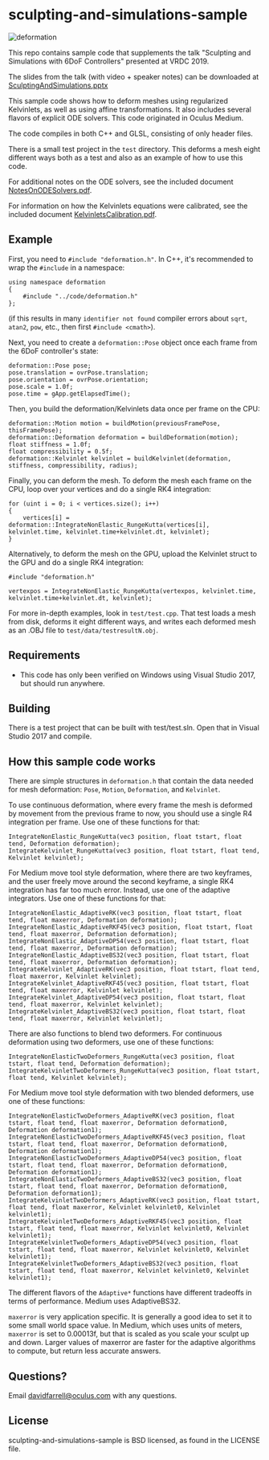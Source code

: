 # sculpting-and-simulations-sample

![deformation](https://user-images.githubusercontent.com/6667377/55200209-5d055000-517a-11e9-8f6d-476a58e19509.gif)

This repo contains sample code that supplements the talk "Sculpting and Simulations with 6DoF Controllers" presented at VRDC 2019.

The slides from the talk (with video + speaker notes) can be downloaded at [SculptingAndSimulations.pptx](https://github.com/fbsamples/sculpting-and-simulations-sample/releases/latest/download/SculptingAndSimulations.pptx)

This sample code shows how to deform meshes using regularized Kelvinlets, as well as using affine transformations. It also includes several flavors of explicit ODE solvers. This code originated in Oculus Medium.

The code compiles in both C++ and GLSL, consisting of only header files.

There is a small test project in the `test` directory. This deforms a mesh eight different ways both as a test and also as an example of how to use this code.

For additional notes on the ODE solvers, see the included document [NotesOnODESolvers.pdf](NotesOnODESolvers.pdf?raw=true).

For information on how the Kelvinlets equations were calibrated, see the included document [KelvinletsCalibration.pdf](KelvinletsCalibration.pdf?raw=true).


## Example

First, you need to `#include "deformation.h"`. In C++, it's recommended to wrap the `#include` in a namespace:

```
using namespace deformation
{
    #include "../code/deformation.h"
};
```

(if this results in many `identifier not found` compiler errors about `sqrt`, `atan2`, `pow`, etc., then first `#include <cmath>`).

Next, you need to create a `deformation::Pose` object once each frame from the 6DoF controller's state:

```
deformation::Pose pose;
pose.translation = ovrPose.translation;
pose.orientation = ovrPose.orientation;
pose.scale = 1.0f;
pose.time = gApp.getElapsedTime();
```

Then, you build the deformation/Kelvinlets data once per frame on the CPU:

```
deformation::Motion motion = buildMotion(previousFramePose, thisFramePose);
deformation::Deformation deformation = buildDeformation(motion);
float stiffness = 1.0f;
float compressibility = 0.5f;
deformation::Kelvinlet kelvinlet = buildKelvinlet(deformation, stiffness, compressibility, radius);
```

Finally, you can deform the mesh. To deform the mesh each frame on the CPU, loop over your vertices and do a single RK4 integration:

```
for (uint i = 0; i < vertices.size(); i++)
{
    vertices[i] = deformation::IntegrateNonElastic_RungeKutta(vertices[i], kelvinlet.time, kelvinlet.time+kelvinlet.dt, kelvinlet);
}
```

Alternatively, to deform the mesh on the GPU, upload the Kelvinlet struct to the GPU and do a single RK4 integration:

```
#include "deformation.h"

vertexpos = IntegrateNonElastic_RungeKutta(vertexpos, kelvinlet.time, kelvinlet.time+kelvinlet.dt, kelvinlet);
```

For more in-depth examples, look in `test/test.cpp`. That test loads a mesh from disk, deforms it eight different ways, and writes each deformed mesh as an .OBJ file to `test/data/testresultN.obj`.

## Requirements
* This code has only been verified on Windows using Visual Studio 2017, but should run anywhere.

## Building
There is a test project that can be built with test/test.sln. Open that in Visual Studio 2017 and compile.

## How this sample code works
There are simple structures in `deformation.h` that contain the data needed for mesh deformation: `Pose`, `Motion`, `Deformation`, and `Kelvinlet`.

To use continuous deformation, where every frame the mesh is deformed by movement from the previous frame to now, you should use a single R4 integration per frame. Use one of these functions for that:

```
IntegrateNonElastic_RungeKutta(vec3 position, float tstart, float tend, Deformation deformation);
IntegrateKelvinlet_RungeKutta(vec3 position, float tstart, float tend, Kelvinlet kelvinlet);
```

For Medium move tool style deformation, where there are two keyframes, and the user freely move around the second keyframe, a single RK4 integration has far too much error. Instead, use one of the adaptive integrators. Use one of these functions for that:

```
IntegrateNonElastic_AdaptiveRK(vec3 position, float tstart, float tend, float maxerror, Deformation deformation);
IntegrateNonElastic_AdaptiveRKF45(vec3 position, float tstart, float tend, float maxerror, Deformation deformation);
IntegrateNonElastic_AdaptiveDP54(vec3 position, float tstart, float tend, float maxerror, Deformation deformation);
IntegrateNonElastic_AdaptiveBS32(vec3 position, float tstart, float tend, float maxerror, Deformation deformation);
IntegrateKelvinlet_AdaptiveRK(vec3 position, float tstart, float tend, float maxerror, Kelvinlet kelvinlet);
IntegrateKelvinlet_AdaptiveRKF45(vec3 position, float tstart, float tend, float maxerror, Kelvinlet kelvinlet);
IntegrateKelvinlet_AdaptiveDP54(vec3 position, float tstart, float tend, float maxerror, Kelvinlet kelvinlet);
IntegrateKelvinlet_AdaptiveBS32(vec3 position, float tstart, float tend, float maxerror, Kelvinlet kelvinlet);
```

There are also functions to blend two deformers. For continuous deformation using two deformers, use one of these functions:

```
IntegrateNonElasticTwoDeformers_RungeKutta(vec3 position, float tstart, float tend, Deformation deformation);
IntegrateKelvinletTwoDeformers_RungeKutta(vec3 position, float tstart, float tend, Kelvinlet kelvinlet);
```

For Medium move tool style deformation with two blended deformers, use one of these functions:
```
IntegrateNonElasticTwoDeformers_AdaptiveRK(vec3 position, float tstart, float tend, float maxerror, Deformation deformation0, Deformation deformation1);
IntegrateNonElasticTwoDeformers_AdaptiveRKF45(vec3 position, float tstart, float tend, float maxerror, Deformation deformation0, Deformation deformation1);
IntegrateNonElasticTwoDeformers_AdaptiveDP54(vec3 position, float tstart, float tend, float maxerror, Deformation deformation0, Deformation deformation1);
IntegrateNonElasticTwoDeformers_AdaptiveBS32(vec3 position, float tstart, float tend, float maxerror, Deformation deformation0, Deformation deformation1);
IntegrateKelvinletTwoDeformers_AdaptiveRK(vec3 position, float tstart, float tend, float maxerror, Kelvinlet kelvinlet0, Kelvinlet kelvinlet1);
IntegrateKelvinletTwoDeformers_AdaptiveRKF45(vec3 position, float tstart, float tend, float maxerror, Kelvinlet kelvinlet0, Kelvinlet kelvinlet1);
IntegrateKelvinletTwoDeformers_AdaptiveDP54(vec3 position, float tstart, float tend, float maxerror, Kelvinlet kelvinlet0, Kelvinlet kelvinlet1);
IntegrateKelvinletTwoDeformers_AdaptiveBS32(vec3 position, float tstart, float tend, float maxerror, Kelvinlet kelvinlet0, Kelvinlet kelvinlet1);
```

The different flavors of the `Adaptive*` functions have different tradeoffs in terms of performance. Medium uses AdaptiveBS32.

`maxerror` is very application specific. It is generally a good idea to set it to some small world space value. In
Medium, which uses units of meters, `maxerror` is set to 0.00013f, but that is scaled as you scale your sculpt up and
down. Larger values of maxerror are faster for the adaptive algorithms to compute, but return less accurate answers.

## Questions?

Email davidfarrell@oculus.com with any questions.

## License
sculpting-and-simulations-sample is BSD licensed, as found in the LICENSE file.
